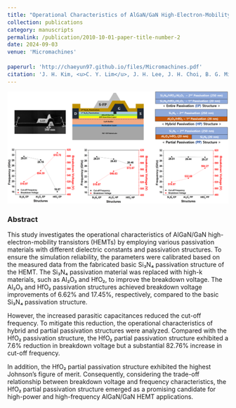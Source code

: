```yaml
---
title: "Operational Characteristics of AlGaN/GaN High-Electron-Mobility Transistors with Various Dielectric Passivation Structures for High-Power and High-Frequency Operations: A Simulation Study"
collection: publications
category: manuscripts
permalink: /publication/2010-10-01-paper-title-number-2
date: 2024-09-03
venue: 'Micromachines'

paperurl: 'http://chaeyun97.github.io/files/Micromachines.pdf'
citation: 'J. H. Kim, <u>C. Y. Lim</u>, J. H. Lee, J. H. Choi, B. G. Min, D. M. Kang and H. S. Kim, “Operational Characteristics of AlGaN/GaN High-Electron-Mobility Transistors with Various Dielectric Passivation Structures for High-Power and High-Frequency Operations: A Simulation Study”, <em>Micromachines</em>, vol. 15(9), 1126, DOI: 10.3390/mi15091126'
---
```

![그림2](/images/그림2.png)
### Abstract
<div class="justify-text">
This study investigates the operational characteristics of AlGaN/GaN high-electron-mobility transistors (HEMTs) by employing various passivation materials with different dielectric constants and passivation structures.  
To ensure the simulation reliability, the parameters were calibrated based on the measured data from the fabricated basic Si₃N₄ passivation structure of the HEMT. The Si₃N₄ passivation material was replaced with high-k materials, such as Al₂O₃ and HfO₂, to improve the breakdown voltage. The Al₂O₃ and HfO₂ passivation structures achieved breakdown voltage improvements of 6.62% and 17.45%, respectively, compared to the basic Si₃N₄ passivation structure.  

However, the increased parasitic capacitances reduced the cut-off frequency. To mitigate this reduction, the operational characteristics of hybrid and partial passivation structures were analyzed. Compared with the HfO₂ passivation structure, the HfO₂ partial passivation structure exhibited a 7.6% reduction in breakdown voltage but a substantial 82.76% increase in cut-off frequency.  

In addition, the HfO₂ partial passivation structure exhibited the highest Johnson’s figure of merit. Consequently, considering the trade-off relationship between breakdown voltage and frequency characteristics, the HfO₂ partial passivation structure emerged as a promising candidate for high-power and high-frequency AlGaN/GaN HEMT applications.

</div>

